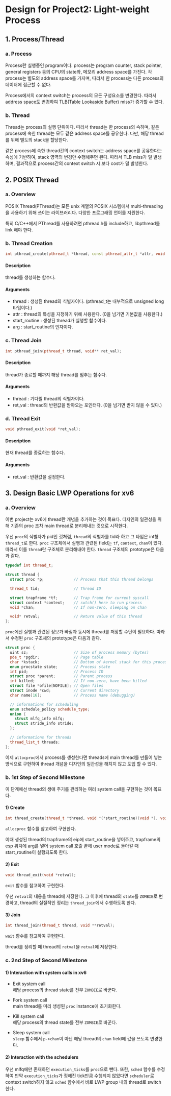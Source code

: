 # Design for Project2: Light-weight Process

## 1. Process/Thread

### a. Process
Process란 실행중인 program이다. process는 program counter, stack pointer, general registers 등의 CPU의 state와, 메모리 address space를 가진다. 각 process는 별도의 address space를 가지며, 따라서 한 process는 다른 process의 데이터에 접근할 수 없다.

Process에서의 context switch는 process의 모든 구성요소를 변경한다. 따라서 address space도 변경하여 TLB(Table Lookaside Buffer) miss가 증가할 수 있다.

### b. Thread
Thread는 process의 실행 단위이다. 따라서 thread는 한 process의 속하며, 같은 process에 속한 thread는 모두 같은 address space를 공유한다. 다만, 해당 thread를 위해 별도의 stack을 할당한다.

같은 process에 속한 thread간의 context switch는 address space를 공유한다는 속성에 기반하여, stack 영역의 변경만 수행해주면 된다. 따라서 TLB miss가 덜 발생하며, 결과적으로 process간의 context switch 시 보다 cost가 덜 발생한다.


## 2. POSIX Thread

### a. Overview
POSIX Thread(PThread)는 모든 unix 계열의 POSIX 시스템에서 multi-threading을 사용하기 위해 쓰이는 라이브러리다. 다양한 프로그래밍 언어를 지원한다.

특히 C/C++에서 PThread를 사용하려면 pthread.h를 include하고, libpthread를 link 해야 한다.

### b. Thread Creation
```c++
int pthread_create(pthread_t *thread, const pthread_attr_t *attr, void *(*start_routine)(void*), void *arg);
```
#### Description
thread를 생성하는 함수다.

#### Arguments
- thread : 생성된 thread의 식별자이다. (pthread_t는 내부적으로 unsigned long 타입이다.)
- attr : thread의 특성을 지정하기 위해 사용한다. (0을 넘기면 기본값을 사용한다.)
- start_routine : 생성된 thread가 실행할 함수이다.
- arg : start_routine의 인자이다.

### c. Thread Join
```c++
int pthread_join(pthread_t thread, void** ret_val);
```

#### Description
thread가 종료할 때까지 해당 thread를 멈추는 함수다.

#### Arguments
- thread : 기다릴 thread의 식별자이다.
- ret_val : thread의 반환값을 받아오는 포인터다. (0을 넘기면 받지 않을 수 있다.)

### d. Thread Exit
```c++
void pthread_exit(void *ret_val);
```

#### Description
현재 thread를 종료하는 함수다.

#### Arguments
- ret_val : 반환값을 설정한다.


## 3. Design Basic LWP Operations for xv6

### a. Overview
이번 project는 xv6에 thread란 개념을 추가하는 것이 목표다.
디자인의 일관성을 위해 기존의 proc 조차 main thread로 분리해내는 것으로 시작한다.

우선 `proc`의 식별자가 pid인 것처럼, `thread`의 식별자를 tid라 하고 그 타입은 int형 `thread_t`로 한다.
`proc` 구조체에서 실행과 관련된 field는 `tf`, `context`, `chan`이 있다. 따라서 이를 `thread`란 구조체로 분리해내야 한다. `thread` 구조체의 prototype은 다음과 같다.

```c++
typedef int thread_t;

struct thread {
  struct proc *p;             // Process that this thread belongs

  thread_t tid;               // Thread ID

  struct trapframe *tf;       // Trap frame for current syscall
  struct context *context;    // swtch() here to run process
  void *chan;                 // If non-zero, sleeping on chan

  void* retval;               // Return value of this thread
};
```

`proc`에선 실행과 관련된 정보가 빠짐과 동시에 thread를 저장할 수단이 필요하다. 따라서 수정된 `proc` 구조체의 prototype은 다음과 같다.

```c++
struct proc {
  uint sz;                    // Size of process memory (bytes)
  pde_t *pgdir;               // Page table
  char *kstack;               // Bottom of kernel stack for this process
  enum procstate state;       // Process state
  int pid;                    // Process ID
  struct proc *parent;        // Parent process
  int killed;                 // If non-zero, have been killed
  struct file *ofile[NOFILE]; // Open files
  struct inode *cwd;          // Current directory
  char name[16];              // Process name (debugging)

  // informations for scheduling
  enum schedule_policy schedule_type;
  union {
    struct mlfq_info mlfq;
    struct stride_info stride;
  };

  // informations for threads
  thread_list_t threads;
};
```

이제 `allocproc`에서 process를 생성한다면 threads에 main thread를 만들어 넣는 방식으로 구현하여 thread 개념을 디자인의 일관성을 해치지 않고 도입 할 수 있다.

### b. 1st Step of Second Milestone
이 단계에선 thread의 생애 주기를 관리하는 여러 system call을 구현하는 것이 목표다.

#### 1) Create
```c++
int thread_create(thread_t *thread, void *(*start_routine)(void *), void *arg);
```

`allocproc` 함수를 참고하여 구현한다.

이때 생성된 thread의 trapframe의 eip에 start_routine을 넣어주고, trapframe의 esp 위치에 arg를 넣어 system call 호출 끝에 user mode로 돌아갈 때 start_routine이 실행되도록 한다.

#### 2) Exit
```c++
void thread_exit(void *retval);
```

`exit` 함수를 참고하여 구현한다.

우선 `retval`의 내용을 thread에 저장한다. 그 이후에 thread의 `state`를 `ZOMBIE`로 변경하고, thread의 실질적인 정리는 `thread_join`에서 수행하도록 한다.

#### 3) Join
```c++
int thread_join(thread_t thread, void **retval);
```

`wait` 함수를 참고하여 구현한다.

thread를 정리할 때 thread의 `retval`을 `retval`에 저장한다.


### c. 2nd Step of Second Milestone

#### 1) Interaction with system calls in xv6

- Exit system call  
해당 process의 thread state를 전부 `ZOMBIE`로 바꾼다.

- Fork system call  
main thread를 미리 생성된 `proc` instance에 초기화한다.

- Kill system call  
해당 process의 thread state를 전부 `ZOMBIE`로 바꾼다.

- Sleep system call  
`sleep` 함수에서 `p->chan`이 아닌 해당 thread의 `chan` field에 값을 쓰도록 변경한다.

#### 2) Interaction with the schedulers
우선 mlfq에만 존재하던 `execution_ticks`를 `proc`으로 뺀다. 또한, `sched` 함수를 수정하여 만약 `execution_ticks`가 정해진 tick만큼 수행되지 않았다면 `scheduler`로 context switch하지 않고 `sched` 함수에서 바로 LWP group 내의 thread로 switch 한다.